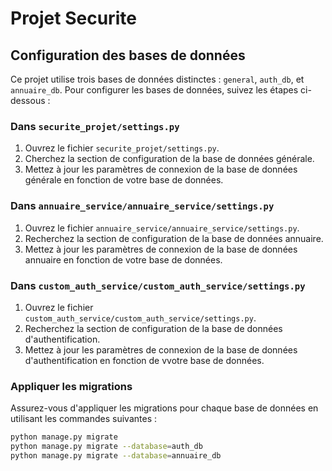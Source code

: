 # Projet Securite

## Configuration des bases de données

Ce projet utilise trois bases de données distinctes : `general`, `auth_db`, et `annuaire_db`. Pour configurer les bases de données, suivez les étapes ci-dessous :

### Dans `securite_projet/settings.py`

1. Ouvrez le fichier `securite_projet/settings.py`.
2. Cherchez la section de configuration de la base de données générale.
3. Mettez à jour les paramètres de connexion de la base de données générale en fonction de votre base de données.

### Dans `annuaire_service/annuaire_service/settings.py`

1. Ouvrez le fichier `annuaire_service/annuaire_service/settings.py`.
2. Recherchez la section de configuration de la base de données annuaire.
3. Mettez à jour les paramètres de connexion de la base de données annuaire en fonction de votre base de données.

### Dans `custom_auth_service/custom_auth_service/settings.py`

1. Ouvrez le fichier `custom_auth_service/custom_auth_service/settings.py`.
2. Recherchez la section de configuration de la base de données d'authentification.
3. Mettez à jour les paramètres de connexion de la base de données d'authentification en fonction de vvotre base de données.

### Appliquer les migrations

Assurez-vous d'appliquer les migrations pour chaque base de données en utilisant les commandes suivantes :

```bash
python manage.py migrate
python manage.py migrate --database=auth_db
python manage.py migrate --database=annuaire_db
```
